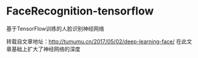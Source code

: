 # FaceRecognition-tensorflow
基于TensorFlow训练的人脸识别神经网络

转载自文章地址：http://tumumu.cn/2017/05/02/deep-learning-face/
在此文章基础上扩大了神经网络的深度
